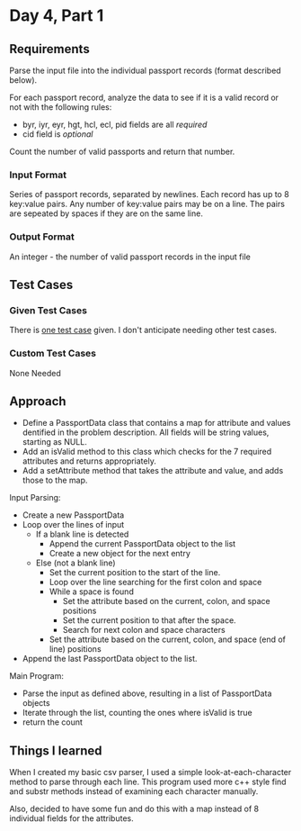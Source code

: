 # Day 4, Part 1 #

## Requirements ##

Parse the input file into the individual passport records (format described below).

For each passport record, analyze the data to see if it is a valid record or not with the following rules:
* byr, iyr, eyr, hgt, hcl, ecl, pid fields are all *required*
* cid field is *optional*

Count the number of valid passports and return that number.

### Input Format ###

Series of passport records, separated by newlines.
Each record has up to 8 key:value pairs. Any number of key:value pairs may be on a line. The pairs are sepeated by spaces if they are on the same line.

### Output Format ###

An integer - the number of valid passport records in the input file

## Test Cases ##

### Given Test Cases ###

There is [one test case](../data/test_cases/day4_test1.txt) given. I don't anticipate needing other test cases.

### Custom Test Cases ###

None Needed

## Approach ##

* Define a PassportData class that contains a map for attribute and values dentified in the problem description. All fields will be string values, starting as NULL.
* Add an isValid method to this class which checks for the 7 required attributes and returns appropriately.
* Add a setAttribute method that takes the attribute and value, and adds those to the map.

Input Parsing:
* Create a new PassportData
* Loop over the lines of input
    * If a blank line is detected
        * Append the current PassportData object to the list
        * Create a new object for the next entry
    * Else (not a blank line)
        * Set the current position to the start of the line.
        * Loop over the line searching for the first colon and space
        * While a space is found
            * Set the attribute based on the current, colon, and space positions
            * Set the current position to that after the space.
            * Search for next colon and space characters
        * Set the attribute based on the current, colon, and space (end of line) positions
* Append the last PassportData object to the list.

Main Program:

* Parse the input as defined above, resulting in a list of PassportData objects
* Iterate through the list, counting the ones where isValid is true
* return the count

## Things I learned ##

When I created my basic csv parser, I used a simple look-at-each-character method to parse through each line. This program used more 
c++ style find and substr methods instead of examining each character manually.

Also, decided to have some fun and do this with a map instead of 8 individual fields for the attributes.

